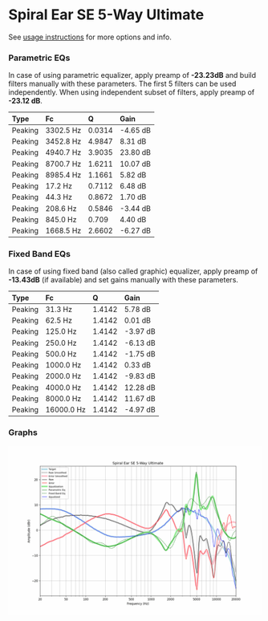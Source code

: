# Spiral Ear SE 5-Way Ultimate
See [usage instructions](https://github.com/jaakkopasanen/AutoEq#usage) for more options and info.

### Parametric EQs
In case of using parametric equalizer, apply preamp of **-23.23dB** and build filters manually
with these parameters. The first 5 filters can be used independently.
When using independent subset of filters, apply preamp of **-23.12 dB**.

| Type    | Fc        |      Q | Gain     |
|:--------|:----------|:-------|:---------|
| Peaking | 3302.5 Hz | 0.0314 | -4.65 dB |
| Peaking | 3452.8 Hz | 4.9847 | 8.31 dB  |
| Peaking | 4940.7 Hz | 3.9035 | 23.80 dB |
| Peaking | 8700.7 Hz | 1.6211 | 10.07 dB |
| Peaking | 8985.4 Hz | 1.1661 | 5.82 dB  |
| Peaking | 17.2 Hz   | 0.7112 | 6.48 dB  |
| Peaking | 44.3 Hz   | 0.8672 | 1.70 dB  |
| Peaking | 208.6 Hz  | 0.5846 | -3.44 dB |
| Peaking | 845.0 Hz  | 0.709  | 4.40 dB  |
| Peaking | 1668.5 Hz | 2.6602 | -6.27 dB |

### Fixed Band EQs
In case of using fixed band (also called graphic) equalizer, apply preamp of **-13.43dB**
(if available) and set gains manually with these parameters.

| Type    | Fc         |      Q | Gain     |
|:--------|:-----------|:-------|:---------|
| Peaking | 31.3 Hz    | 1.4142 | 5.78 dB  |
| Peaking | 62.5 Hz    | 1.4142 | 0.01 dB  |
| Peaking | 125.0 Hz   | 1.4142 | -3.97 dB |
| Peaking | 250.0 Hz   | 1.4142 | -6.13 dB |
| Peaking | 500.0 Hz   | 1.4142 | -1.75 dB |
| Peaking | 1000.0 Hz  | 1.4142 | 0.33 dB  |
| Peaking | 2000.0 Hz  | 1.4142 | -9.83 dB |
| Peaking | 4000.0 Hz  | 1.4142 | 12.28 dB |
| Peaking | 8000.0 Hz  | 1.4142 | 11.67 dB |
| Peaking | 16000.0 Hz | 1.4142 | -4.97 dB |

### Graphs
![](./Spiral%20Ear%20SE%205-Way%20Ultimate.png)
